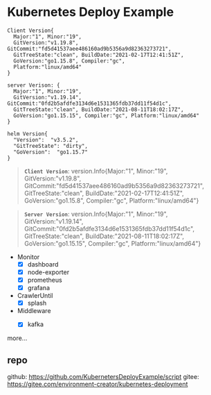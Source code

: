# Kubernetes Deploy Example


```shell
Client Version{
  Major:"1", Minor:"19", 
  GitVersion:"v1.19.8", GitCommit:"fd5d41537aee486160ad9b5356a9d82363273721",
  GitTreeState:"clean", BuildDate:"2021-02-17T12:41:51Z", 
  GoVersion:"go1.15.8", Compiler:"gc", 
  Platform:"linux/amd64"
}

server Verison: {
  Major:"1", Minor:"19", 
  GitVersion:"v1.19.14", GitCommit:"0fd2b5afdfe3134d6e1531365fdb37dd11f54d1c", 
  GitTreeState:"clean", BuildDate:"2021-08-11T18:02:17Z", 
  GoVersion:"go1.15.15", Compiler:"gc", Platform:"linux/amd64"
}

helm Version{
  "Version":  "v3.5.2", 
  "GitTreeState": "dirty", 
  "GoVersion":  "go1.15.7"
}
```

> **`Client Version`**: version.Info{Major:"1", Minor:"19", GitVersion:"v1.19.8", 
>GitCommit:"fd5d41537aee486160ad9b5356a9d82363273721",
> GitTreeState:"clean", BuildDate:"2021-02-17T12:41:51Z", 
> GoVersion:"go1.15.8", Compiler:"gc", Platform:"linux/amd64"}

> **`Server Version`**: version.Info{Major:"1", Minor:"19", GitVersion:"v1.19.14", GitCommit:"0fd2b5afdfe3134d6e1531365fdb37dd11f54d1c", GitTreeState:"clean", BuildDate:"2021-08-11T18:02:17Z", GoVersion:"go1.15.15", Compiler:"gc", Platform:"linux/amd64"}

- Monitor
    - [x] dashboard
    - [x] node-exporter
    - [x] prometheus
    - [x] grafana

- CrawlerUntil
  - [x] splash

- Middleware
  - [x] kafka


more...

## repo
github: https://github.com/KubernetersDeployExample/script
gitee: https://gitee.com/environment-creator/kubernetes-deployment